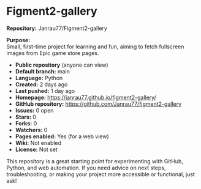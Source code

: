# Figment2-gallery

**Repository:** Janrau77/Figment2-gallery

**Purpose:**  
Small, first-time project for learning and fun, aiming to fetch fullscreen images from Epic game store pages.

- **Public repository** (anyone can view)
- **Default branch:** main
- **Language:** Python
- **Created:** 2 days ago
- **Last pushed:** 1 day ago
- **Homepage:** https://janrau77.github.io/figment2-gallery/
- **GitHub repository:** https://github.com/Janrau77/figment2-gallery
- **Issues:** 0 open
- **Stars:** 0
- **Forks:** 0
- **Watchers:** 0
- **Pages enabled:** Yes (for a web view)
- **Wiki:** Not enabled
- **License:** Not set

This repository is a great starting point for experimenting with GitHub, Python, and web automation. If you need advice on next steps, troubleshooting, or making your project more accessible or functional, just ask!
